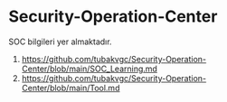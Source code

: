 # Security-Operation-Center
SOC bilgileri yer almaktadır.
1. https://github.com/tubakvgc/Security-Operation-Center/blob/main/SOC_Learning.md
2. https://github.com/tubakvgc/Security-Operation-Center/blob/main/Tool.md
